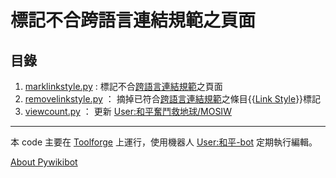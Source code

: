 # 標記不合跨語言連結規範之頁面
## 目錄
1. [marklinkstyle.py](marklinkstyle.py) : 標記不合[跨語言連結規範](https://zh.wikipedia.org/wiki/WP:MOSIW)之頁面
2. [removelinkstyle.py](removelinkstyle.py) ： 摘掉已符合[跨語言連結規範](https://zh.wikipedia.org/wiki/WP:MOSIW)之條目{{[Link Style](https://zh.wikipedia.org/wiki/Template:Link_style)}}標記
3. [viewcount.py](viewcount.py) ： 更新 [User:和平奮鬥救地球/MOSIW](https://zh.wikipedia.org/wiki/User:和平奮鬥救地球/MOSIW)
---
本 code 主要在 [Toolforge](https://wikitech.wikimedia.org/wiki/Help:Toolforge) 上運行，使用機器人 [User:和平-bot](https://zh.wikipedia.org/wiki/User:和平-bot) 定期執行編輯。

[About Pywikibot](https://www.mediawiki.org/wiki/Manual:Pywikibot)
